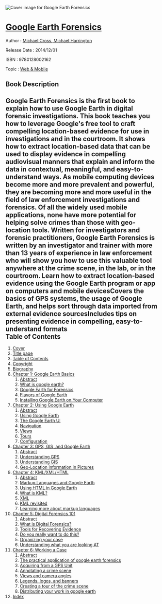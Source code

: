 ![Cover image for Google Earth Forensics](https://imgdetail.ebookreading.net/cover/cover/web_mobile/EB9780128002162.jpg)

[Google Earth Forensics](https://ebookreading.net/view/book/Google+Earth+Forensics-EB9780128002162_1.html "Google Earth Forensics")
====================================================================================================================

Author : [Michael Cross](https://ebookreading.net/search/author/Michael+Cross),[ Michael Harrington](https://ebookreading.net/search/author/+Michael+Harrington)

Release Date : 2014/12/01

ISBN : 9780128002162

Topic : [Web & Mobile](https://ebookreading.net/search/category/web-mobile)

Book Description
-----------------

Google Earth Forensics is the first book to explain how to use Google Earth in digital forensic investigations. This book teaches you how to leverage Google's free tool to craft compelling location-based evidence for use in investigations and in the courtroom. It shows how to extract location-based data that can be used to display evidence in compelling audiovisual manners that explain and inform the data in contextual, meaningful, and easy-to-understand ways.
As mobile computing devices become more and more prevalent and powerful, they are becoming more and more useful in the field of law enforcement investigations and forensics. Of all the widely used mobile applications, none have more potential for helping solve crimes than those with geo-location tools. 
Written for investigators and forensic practitioners, Google Earth Forensics is written by an investigator and trainer with more than 13 years of experience in law enforcement who will show you how to use this valuable tool anywhere at the crime scene, in the lab, or in the courtroom.
Learn how to extract location-based evidence using the Google Earth program or app on computers and mobile devicesCovers the basics of GPS systems, the usage of Google Earth, and helps sort through data imported from external evidence sourcesIncludes tips on presenting evidence in compelling, easy-to-understand formats              
Table of Contents
-----------------

1. [Cover](https://ebookreading.net/view/book/Google+Earth+Forensics-EB9780128002162_1.html)
1. [Title page](https://ebookreading.net/view/book/Google+Earth+Forensics-EB9780128002162_2.html)
1. [Table of Contents](https://ebookreading.net/view/book/Google+Earth+Forensics-EB9780128002162_3.html)
1. [Copyright](https://ebookreading.net/view/book/Google+Earth+Forensics-EB9780128002162_4.html#B978012800216200008)
1. [Biography](https://ebookreading.net/view/book/Google+Earth+Forensics-EB9780128002162_5.html#B978012800216200013)
1. [Chapter 1: Google Earth Basics](https://ebookreading.net/view/book/Google+Earth+Forensics-EB9780128002162_6.html#B978012800216200001)
    1. [Abstract](https://ebookreading.net/view/book/Google+Earth+Forensics-EB9780128002162_6.html#st0010)
    1. [What is google earth?](https://ebookreading.net/view/book/Google+Earth+Forensics-EB9780128002162_6.html#st0025)
    1. [Google Earth for Forensics](https://ebookreading.net/view/book/Google+Earth+Forensics-EB9780128002162_6.html#st0035)
    1. [Flavors of Google Earth](https://ebookreading.net/view/book/Google+Earth+Forensics-EB9780128002162_6.html#st0040)
    1. [Installing Google Earth on Your Computer](https://ebookreading.net/view/book/Google+Earth+Forensics-EB9780128002162_6.html#st0065)
1. [Chapter 2: Using Google Earth](https://ebookreading.net/view/book/Google+Earth+Forensics-EB9780128002162_7.html#B978012800216200002)
    1. [Abstract](https://ebookreading.net/view/book/Google+Earth+Forensics-EB9780128002162_7.html#st0010)
    1. [Using Google Earth](https://ebookreading.net/view/book/Google+Earth+Forensics-EB9780128002162_7.html#st0025)
    1. [The Google Earth UI](https://ebookreading.net/view/book/Google+Earth+Forensics-EB9780128002162_7.html#st0030)
    1. [Navigation](https://ebookreading.net/view/book/Google+Earth+Forensics-EB9780128002162_7.html#st0060)
    1. [Views](https://ebookreading.net/view/book/Google+Earth+Forensics-EB9780128002162_7.html#st0095)
    1. [Tours](https://ebookreading.net/view/book/Google+Earth+Forensics-EB9780128002162_7.html#st0125)
    1. [Configuration](https://ebookreading.net/view/book/Google+Earth+Forensics-EB9780128002162_7.html#st0140)
1. [Chapter 3: GPS, GIS, and Google Earth](https://ebookreading.net/view/book/Google+Earth+Forensics-EB9780128002162_8.html#B978012800216200003)
    1. [Abstract](https://ebookreading.net/view/book/Google+Earth+Forensics-EB9780128002162_8.html#st0010)
    1. [Understanding GPS](https://ebookreading.net/view/book/Google+Earth+Forensics-EB9780128002162_8.html#st0025)
    1. [Understanding GIS](https://ebookreading.net/view/book/Google+Earth+Forensics-EB9780128002162_8.html#st0085)
    1. [Geo-Location Information in Pictures](https://ebookreading.net/view/book/Google+Earth+Forensics-EB9780128002162_8.html#st0110)
1. [Chapter 4: KML/XML/HTML](https://ebookreading.net/view/book/Google+Earth+Forensics-EB9780128002162_9.html#B978012800216200004)
    1. [Abstract](https://ebookreading.net/view/book/Google+Earth+Forensics-EB9780128002162_9.html#st0010)
    1. [Markup Languages and Google Earth](https://ebookreading.net/view/book/Google+Earth+Forensics-EB9780128002162_9.html#st0025)
    1. [Using HTML in Google Earth](https://ebookreading.net/view/book/Google+Earth+Forensics-EB9780128002162_9.html#st0040)
    1. [What is KML?](https://ebookreading.net/view/book/Google+Earth+Forensics-EB9780128002162_9.html#st0045)
    1. [XML](https://ebookreading.net/view/book/Google+Earth+Forensics-EB9780128002162_9.html#st0065)
    1. [KML revisited](https://ebookreading.net/view/book/Google+Earth+Forensics-EB9780128002162_9.html#st0085)
    1. [Learning more about markup languages](https://ebookreading.net/view/book/Google+Earth+Forensics-EB9780128002162_9.html#st0105)
1. [Chapter 5: Digital Forensics 101](https://ebookreading.net/view/book/Google+Earth+Forensics-EB9780128002162_10.html#B978012800216200005)
    1. [Abstract](https://ebookreading.net/view/book/Google+Earth+Forensics-EB9780128002162_10.html#st0010)
    1. [What is Digital Forensics?](https://ebookreading.net/view/book/Google+Earth+Forensics-EB9780128002162_10.html#st0025)
    1. [Tools for Recovering Evidence](https://ebookreading.net/view/book/Google+Earth+Forensics-EB9780128002162_10.html#st0065)
    1. [Do you really want to do this?](https://ebookreading.net/view/book/Google+Earth+Forensics-EB9780128002162_10.html#st0085)
    1. [Organizing your case](https://ebookreading.net/view/book/Google+Earth+Forensics-EB9780128002162_10.html#st0090)
    1. [Understanding what you are looking AT](https://ebookreading.net/view/book/Google+Earth+Forensics-EB9780128002162_10.html#st0105)
1. [Chapter 6: Working a Case](https://ebookreading.net/view/book/Google+Earth+Forensics-EB9780128002162_11.html#B978012800216200006)
    1. [Abstract](https://ebookreading.net/view/book/Google+Earth+Forensics-EB9780128002162_11.html#st0010)
    1. [The practical application of google earth forensics](https://ebookreading.net/view/book/Google+Earth+Forensics-EB9780128002162_11.html#st0025)
    1. [Acquiring from a GPS Unit](https://ebookreading.net/view/book/Google+Earth+Forensics-EB9780128002162_11.html#st0040)
    1. [Annotating a crime scene](https://ebookreading.net/view/book/Google+Earth+Forensics-EB9780128002162_11.html#st0050)
    1. [Views and camera angles](https://ebookreading.net/view/book/Google+Earth+Forensics-EB9780128002162_11.html#st0095)
    1. [Legends, logos, and banners](https://ebookreading.net/view/book/Google+Earth+Forensics-EB9780128002162_11.html#st0100)
    1. [Creating a tour of the crime scene](https://ebookreading.net/view/book/Google+Earth+Forensics-EB9780128002162_11.html#st0105)
    1. [Distributing your work in google earth](https://ebookreading.net/view/book/Google+Earth+Forensics-EB9780128002162_11.html#st0125)
1. [Index](https://ebookreading.net/view/book/Google+Earth+Forensics-EB9780128002162_12.html#B978012800216200012)
